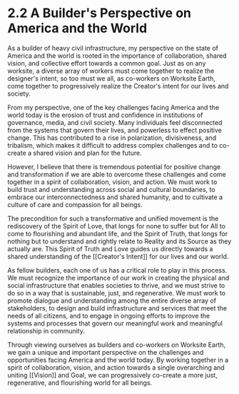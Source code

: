 # 2.2 A Builder's Perspective on America and the World

As a builder of heavy civil infrastructure, my perspective on the state of America and the world is rooted in the importance of collaboration, shared vision, and collective effort towards a common goal. Just as on any worksite, a diverse array of workers must come together to realize the designer's intent, so too must we all, as co-workers on Worksite Earth, come together to progressively realize the Creator's intent for our lives and society.

From my perspective, one of the key challenges facing America and the world today is the erosion of trust and confidence in institutions of governance, media, and civil society. Many individuals feel disconnected from the systems that govern their lives, and powerless to effect positive change. This has contributed to a rise in polarization, divisiveness, and tribalism, which makes it difficult to address complex challenges and to co-create a shared vision and plan for the future.

However, I believe that there is tremendous potential for positive change and transformation if we are able to overcome these challenges and come together in a spirit of collaboration, vision, and action. We must work to build trust and understanding across social and cultural boundaries, to embrace our interconnectedness and shared humanity, and to cultivate a culture of care and compassion for all beings.

The precondition for such a transformative and unified movement is the rediscovery of the Spirit of Love, that longs for none to suffer but for All to come to flourishing and abundant life, and the Spirit of Truth, that longs for nothing but to understand and rightly relate to Reality and its Source as they actually are. This Spirit of Truth and Love guides us directly towards a shared understanding of the [[Creator's Intent]] for our lives and our world. 

As fellow builders, each one of us has a critical role to play in this process. We must recognize the importance of our work in creating the physical and social infrastructure that enables societies to thrive, and we must strive to do so in a way that is sustainable, just, and regenerative. We must work to promote dialogue and understanding among the entire diverse array of stakeholders, to design and build infrastructure and services that meet the needs of all citizens, and to engage in ongoing efforts to improve the systems and processes that govern our meaningful work and meaningful relationship in community. 

Through viewing ourselves as builders and co-workers on Worksite Earth, we gain a unique and important perspective on the challenges and opportunities facing America and the world today. By working together in a spirit of collaboration, vision, and action towards a single overarching and uniting [[Vision]] and Goal, we can progressively co-create a more just, regenerative, and flourishing world for all beings.